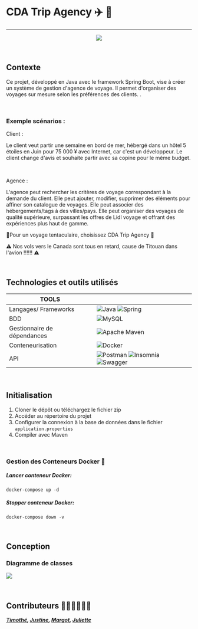 # CDA Trip Agency :airplane: :sunrise:

<hr>

<div align="center">
  
  ![](https://media.giphy.com/media/v1.Y2lkPTc5MGI3NjExaHJvZXV6aGR6M25oa3BwcXlnNXJ3Y2doNjRuZnlwaDNyMXJ2dTEwayZlcD12MV9pbnRlcm5hbF9naWZfYnlfaWQmY3Q9Zw/M8wGfV2Ohj5mE1PYiX/giphy.gif)
  
</div>







<br>

## Contexte

Ce projet, développé en Java avec le framework Spring Boot, vise à créer un système de gestion d'agence de voyage.  Il permet d'organiser des voyages sur mesure selon les préférences des clients.
. <br>


<br>

### Exemple scénarios  : <br>

Client :

Le client veut partir une semaine en bord de mer, hébergé dans un hôtel 5 étoiles en Juin pour 75 000 ¥ avec Internet, car c'est un développeur.
Le client change d'avis et souhaite partir avec sa copine pour le même budget.

<br>

Agence : <br>

L'agence peut rechercher les critères de voyage correspondant à la demande du client.
Elle peut ajouter, modifier, supprimer des éléments pour affiner son catalogue de voyages.
Elle peut associer des hébergements/tags à des villes/pays.
Elle peut organiser des voyages de qualité supérieure, surpassant les offres de Lidl voyage et offrant des expériences plus haut de gamme.
<br>

🐙Pour un voyage tentaculaire, choisissez CDA Trip Agency 🐙

⚠️ Nos vols vers le Canada sont tous en retard, cause de Titouan dans l'avion !!!!!! ⚠️

<br>

## Technologies et outils utilisés 




| TOOLS                       |                                                                                                                            |
|-----------------------------|----------------------------------------------------------------------------------------------------------------------------|
| Langages/ Frameworks         | ![Java](https://img.shields.io/badge/java-%23ED8B00.svg?style=for-the-badge&logo=openjdk&logoColor=white) ![Spring](https://img.shields.io/badge/spring-%236DB33F.svg?style=for-the-badge&logo=spring&logoColor=white)              |
| BDD                         | ![MySQL](https://img.shields.io/badge/mysql-%2300f.svg?style=for-the-badge&logo=mysql&logoColor=white)                     |   |   |   |
| Gestionnaire de dépendances | ![Apache Maven](https://img.shields.io/badge/Apache%20Maven-C71A36?style=for-the-badge&logo=Apache%20Maven&logoColor=white) |
| Conteneurisation            | ![Docker](https://img.shields.io/badge/docker-%230db7ed.svg?style=for-the-badge&logo=docker&logoColor=white)               |
| API              | ![Postman](https://img.shields.io/badge/Postman-FF6C37?style=for-the-badge&logo=postman&logoColor=white) ![Insomnia](https://img.shields.io/badge/Insomnia-black?style=for-the-badge&logo=insomnia&logoColor=5849BE)    ![Swagger](https://img.shields.io/badge/-Swagger-%23Clojure?style=for-the-badge&logo=swagger&logoColor=white)              |
<br>

## Initialisation


1. Cloner le dépôt ou téléchargez le fichier zip
2. Accéder au répertoire du projet
3. Configurer la connexion à la base de données dans le fichier `application.properties` 
4. Compiler avec Maven

<br>

### Gestion des Conteneurs Docker 🐋

##### Lancer conteneur Docker:
````
docker-compose up -d
````

##### Stopper conteneur Docker:

````
docker-compose down -v
````

<br>

## Conception


### Diagramme de classes

![](https://www.planttext.com/api/plantuml/png/fLDDQyCm3BtxLvYSDiB2TisfPHsK7KRPIkzEegO2nmwoMrR6_ljavxCTFOm54YjFblpq92-SL-IFZPP2mzvBRoLXVV2oGeBIepL2b5ev9tVsh6gGNoB5IkOIZHTfgyukbnl-YlI4MaCkTs4HAMV5_TPwfNDPsMCHC6ERPurWV2wT9pHrX0g2LtiarwVia0sJmX9RPVpWE5bEjRDQf0VhWUrrM4H907HtBzonRGcRQ3UsmZr6KtmF_0FBZlrqqaJaWlqK5FzlHytgdyLOVH7HQbM2wxMO8IjqhJN8qembXjDMq7Bnev0HMnBX2IPrA-LXoHRbSiLc1xo3Pnq7fBHDgsg37FGni2Ny7Bj1u81EKIDkz04elFmpw3dJS2xjLEOQ2g0Q6kxdRu768_zM-rYWALwynSbxGPs7gyxbLjN_BuAJtEnks2L479laAP4F3vRNB7jBUfAXpptG-IP7l2bNlfbUDtQ4uUu6xkgyUUXSzkGno_gDqGgITCy2JCMN-WS0)

[//]: # ()
[//]: # (```puml)

[//]: # ()
[//]: # (    left to right direction)

[//]: # ()
[//]: # (class Voyage {)

[//]: # (+id : int)

[//]: # (+pays: Pays)

[//]: # (+ville: Ville)

[//]: # (+tarifTotal: double)

[//]: # (+nomClient: string)

[//]: # (+nombreJours: int)

[//]: # (+nombreParticipants: int)

[//]: # (+vol: Vol)

[//]: # (+hotel: Hotel)

[//]: # (creer&#40;&#41;)

[//]: # (supprimer&#40;&#41;)

[//]: # (modifier&#40;&#41;)

[//]: # ()
[//]: # (})

[//]: # ()
[//]: # (class Pays {)

[//]: # (+id: int)

[//]: # (+nom: string)

[//]: # (+ville: Ville)

[//]: # ()
[//]: # (})

[//]: # ()
[//]: # (class Ville {)

[//]: # (+id: int)

[//]: # (+nom: string)

[//]: # (+pays: Pays)

[//]: # ()
[//]: # (})

[//]: # ()
[//]: # (class Vol {)

[//]: # (+id: int)

[//]: # (+placesTotal: int)

[//]: # (+placesDisponibles: int)

[//]: # (+villeDepart: Ville)

[//]: # (+villeArrivee: Ville)

[//]: # (+dateAller: Date)

[//]: # (+dateRetour: Date)

[//]: # (+compagnie: String)

[//]: # (+prix: double)

[//]: # (reserver&#40;&#41;)

[//]: # (rechercher&#40;&#41;)

[//]: # (creer&#40;&#41;)

[//]: # (modifier&#40;&#41;)

[//]: # (supprimer&#40;&#41;)

[//]: # ()
[//]: # (})

[//]: # ()
[//]: # (class Hebergement {)

[//]: # (+id: int)

[//]: # (+nom: String)

[//]: # (+placesTotal: int)

[//]: # (+placesDisponibles: int)

[//]: # (+ville: Ville)

[//]: # (+nbEtoiles: int)

[//]: # (+prix: double)

[//]: # (+tag Tag)

[//]: # (reserver&#40;&#41;)

[//]: # (rechercher&#40;&#41;)

[//]: # (creer&#40;&#41;)

[//]: # (modifier&#40;&#41;)

[//]: # (supprimer&#40;&#41;)

[//]: # ()
[//]: # (})

[//]: # ()
[//]: # (class Tag {)

[//]: # (+id: int)

[//]: # (+nom: string)

[//]: # ()
[//]: # (})

[//]: # ()
[//]: # ()
[//]: # ()
[//]: # (Pays "1" --o "1..N" Ville)

[//]: # (Vol "1..N" --o "1" Ville)

[//]: # (Voyage "1..N" --o "1" Hebergement)

[//]: # (Voyage "1..N" --o "1" Vol)

[//]: # (Ville "1" --o "1..N" Hebergement)

[//]: # (Hebergement "0.." --o "0.." Tag)

[//]: # ()
[//]: # ()
[//]: # (  )
[//]: # (```)
<br>

## Contributeurs 🧑‍✈️👨‍✈️👩‍✈️



**_[Timothé](https://github.com/timothedepoorter),
[Justine](https://github.com/Arheee),
[Margot](https://media.giphy.com/media/v1.Y2lkPTc5MGI3NjExbHd5YTdvcTl0dTduaXVkZ3p0YWJxd3BkY3l3YW10YWliZXdzcTMyZSZlcD12MV9pbnRlcm5hbF9naWZfYnlfaWQmY3Q9Zw/HaBTHigPfnpYvHISuX/giphy.gif),
[Juliette](https://github.com/Juliette117)_**

<br>


